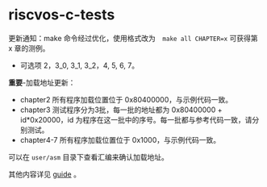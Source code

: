 # riscvos-c-tests

更新通知：make 命令经过优化，使用格式改为　`make all CHAPTER=x` 可获得第 x 章的测例。

* 可选项 2，3_0, 3_1, 3_2，4, 5, 6, 7。

**重要**-加载地址更新： 
  * chapter2 所有程序加载位置位于 0x80400000，与示例代码一致。
  * chapter3 测试程序分为3批，每一批的地址都为 0x80400000 + id*0x20000，id 为程序在这一批中的序号。每一批都与参考代码一致，请分别测试。
  * chapter4-7 所有程序加载位置位于 0x1000，与示例代码一致。

可以在 `user/asm` 目录下查看汇编来确认加载地址。

其他内容详见 [guide](./guide.md) 。